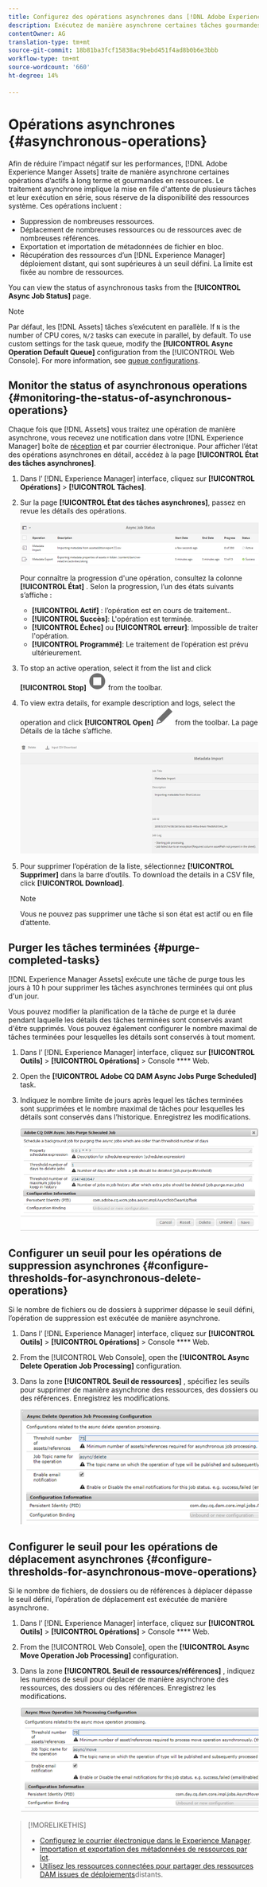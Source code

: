 ```yaml
---
title: Configurez des opérations asynchrones dans [!DNL Adobe Experience Manager].
description: Exécutez de manière asynchrone certaines tâches gourmandes en ressources pour optimiser les performances dans [!DNL Experience Manager Assets].
contentOwner: AG
translation-type: tm+mt
source-git-commit: 18b81ba3fcf15838ac9bebd451f4ad8b0b6e3bbb
workflow-type: tm+mt
source-wordcount: '660'
ht-degree: 14%

---
```



# Opérations asynchrones {#asynchronous-operations}

Afin de réduire l’impact négatif sur les performances, [!DNL Adobe Experience Manger Assets] traite de manière asynchrone certaines opérations d’actifs à long terme et gourmandes en ressources. Le traitement asynchrone implique la mise en file d&#39;attente de plusieurs tâches et leur exécution en série, sous réserve de la disponibilité des ressources système. Ces opérations incluent :

* Suppression de nombreuses ressources.
* Déplacement de nombreuses ressources ou de ressources avec de nombreuses références.
* Exportation et importation de métadonnées de fichier en bloc.
* Récupération des ressources d’un [!DNL Experience Manager] déploiement distant, qui sont supérieures à un seuil défini. La limite est fixée au nombre de ressources.

You can view the status of asynchronous tasks from the **[!UICONTROL Async Job Status]** page.

>[!NOTE]
>
>Par défaut, les [!DNL Assets] tâches s’exécutent en parallèle. If `N` is the number of CPU cores, `N/2` tasks can execute in parallel, by default. To use custom settings for the task queue, modify the **[!UICONTROL Async Operation Default Queue]** configuration from the [!UICONTROL Web Console]. For more information, see [queue configurations](https://sling.apache.org/documentation/bundles/apache-sling-eventing-and-job-handling.html#queue-configurations).

## Monitor the status of asynchronous operations {#monitoring-the-status-of-asynchronous-operations}

Chaque fois que [!DNL Assets] vous traitez une opération de manière asynchrone, vous recevez une notification dans votre [!DNL Experience Manager] boîte de [réception](/help/sites-authoring/inbox.md) et par courrier électronique. Pour afficher l’état des opérations asynchrones en détail, accédez à la page **[!UICONTROL État des tâches asynchrones]**.

1. Dans l’ [!DNL Experience Manager] interface, cliquez sur **[!UICONTROL Opérations]** > **[!UICONTROL Tâches]**.

1. Sur la page **[!UICONTROL État des tâches asynchrones]**, passez en revue les détails des opérations.

   ![Statut et détails des opérations asynchrones](assets/AsyncOperation-status.png)

   Pour connaître la progression d&#39;une opération, consultez la colonne **[!UICONTROL État]** . Selon la progression, l’un des états suivants s’affiche :

   * **[!UICONTROL Actif]** : l’opération est en cours de traitement..
   * **[!UICONTROL Succès]**: L&#39;opération est terminée.
   * **[!UICONTROL Échec]** ou **[!UICONTROL erreur]**: Impossible de traiter l&#39;opération.
   * **[!UICONTROL Programmé]**: Le traitement de l’opération est prévu ultérieurement.

1. To stop an active operation, select it from the list and click **[!UICONTROL Stop]** ![stop icon](assets/do-not-localize/stop_icon.svg) from the toolbar.

1. To view extra details, for example description and logs, select the operation and click **[!UICONTROL Open]** ![open_icon](assets/do-not-localize/edit_icon.svg) from the toolbar. La page Détails de la tâche s’affiche.

   ![Détails d’une tâche d’importation de métadonnées](assets/job_details.png)

1. Pour supprimer l’opération de la liste, sélectionnez **[!UICONTROL Supprimer]** dans la barre d’outils. To download the details in a CSV file, click **[!UICONTROL Download]**.

   >[!NOTE]
   >
   >Vous ne pouvez pas supprimer une tâche si son état est actif ou en file d’attente.

## Purger les tâches terminées {#purge-completed-tasks}

[!DNL Experience Manager Assets] exécute une tâche de purge tous les jours à 10 h pour supprimer les tâches asynchrones terminées qui ont plus d&#39;un jour.

<!-- TBD: Find out from the engineering team and mention the time zone of this 1:00 am task.
-->

Vous pouvez modifier la planification de la tâche de purge et la durée pendant laquelle les détails des tâches terminées sont conservés avant d&#39;être supprimés. Vous pouvez également configurer le nombre maximal de tâches terminées pour lesquelles les détails sont conservés à tout moment.

1. Dans l’ [!DNL Experience Manager] interface, cliquez sur **[!UICONTROL Outils]** > **[!UICONTROL Opérations]** > Console **** Web.
1. Open the **[!UICONTROL Adobe CQ DAM Async Jobs Purge Scheduled]** task.
1. Indiquez le nombre limite de jours après lequel les tâches terminées sont supprimées et le nombre maximal de tâches pour lesquelles les détails sont conservés dans l’historique. Enregistrez les modifications.

   ![Configuration pour planifier la purge de tâches asynchrones](assets/configmgr_purge_asyncjobs.png)

## Configurer un seuil pour les opérations de suppression asynchrones {#configure-thresholds-for-asynchronous-delete-operations}

Si le nombre de fichiers ou de dossiers à supprimer dépasse le seuil défini, l’opération de suppression est exécutée de manière asynchrone.

1. Dans l’ [!DNL Experience Manager] interface, cliquez sur **[!UICONTROL Outils]** > **[!UICONTROL Opérations]** > Console **** Web.
1. From the [!UICONTROL Web Console], open the **[!UICONTROL Async Delete Operation Job Processing]** configuration.
1. Dans la zone **[!UICONTROL Seuil de ressources]** , spécifiez les seuils pour supprimer de manière asynchrone des ressources, des dossiers ou des références. Enregistrez les modifications.

   ![Définir le seuil limite de la tâche de suppression des fichiers](assets/delete_threshold.png)

## Configurer le seuil pour les opérations de déplacement asynchrones {#configure-thresholds-for-asynchronous-move-operations}

Si le nombre de fichiers, de dossiers ou de références à déplacer dépasse le seuil défini, l’opération de déplacement est exécutée de manière asynchrone.

1. Dans l’ [!DNL Experience Manager] interface, cliquez sur **[!UICONTROL Outils]** > **[!UICONTROL Opérations]** > Console **** Web.
1. From the [!UICONTROL Web Console], open the **[!UICONTROL Async Move Operation Job Processing]** configuration.
1. Dans la zone **[!UICONTROL Seuil de ressources/références]** , indiquez les numéros de seuil pour déplacer de manière asynchrone des ressources, des dossiers ou des références. Enregistrez les modifications.

   ![Définir la limite de seuil de la tâche de déplacement des ressources](assets/move_threshold.png)

>[!MORELIKETHIS]
>
>* [Configurez le courrier électronique dans le Experience Manager](/help/sites-administering/notification.md).
>* [Importation et exportation des métadonnées de ressources par lot](/help/assets/metadata-import-export.md).
>* [Utilisez les ressources connectées pour partager des ressources DAM issues de déploiements](/help/assets/use-assets-across-connected-assets-instances.md)distants.

